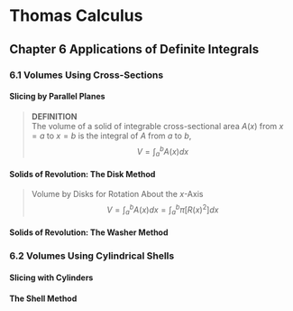 # Thomas Calculus
## Chapter 6 Applications of Definite Integrals
### 6.1 Volumes Using Cross-Sections
#### Slicing by Parallel Planes
>**DEFINITION**   
The volume of a solid of integrable cross-sectional area $A(x)$ from $x = a$ to $x = b$ is the integral of $A$ from $a$ to $b$,
>$$
>V = \int_a^bA(x)dx
>$$
#### Solids of Revolution: The Disk Method
>Volume by Disks for Rotation About the $x$-Axis  
>$$
>V = \int_a^bA(x)dx = \int_a^b\pi [R(x)^2]dx
>$$
#### Solids of Revolution: The Washer Method
### 6.2 Volumes Using Cylindrical Shells
#### Slicing with Cylinders
#### The Shell Method